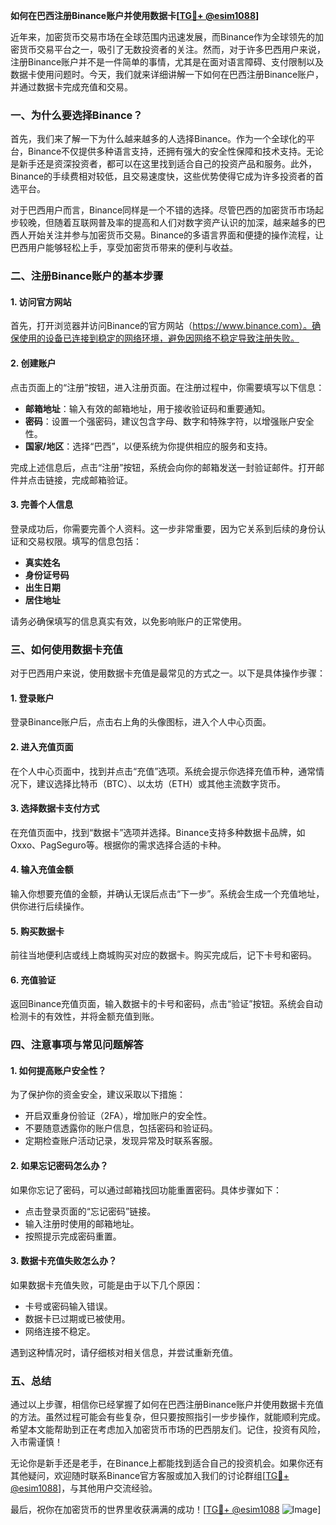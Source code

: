**如何在巴西注册Binance账户并使用数据卡[[TG💪+ @esim1088](https://t.me/s/esim1088)]**

近年来，加密货币交易市场在全球范围内迅速发展，而Binance作为全球领先的加密货币交易平台之一，吸引了无数投资者的关注。然而，对于许多巴西用户来说，注册Binance账户并不是一件简单的事情，尤其是在面对语言障碍、支付限制以及数据卡使用问题时。今天，我们就来详细讲解一下如何在巴西注册Binance账户，并通过数据卡完成充值和交易。

### 一、为什么要选择Binance？

首先，我们来了解一下为什么越来越多的人选择Binance。作为一个全球化的平台，Binance不仅提供多种语言支持，还拥有强大的安全性保障和技术支持。无论是新手还是资深投资者，都可以在这里找到适合自己的投资产品和服务。此外，Binance的手续费相对较低，且交易速度快，这些优势使得它成为许多投资者的首选平台。

对于巴西用户而言，Binance同样是一个不错的选择。尽管巴西的加密货币市场起步较晚，但随着互联网普及率的提高和人们对数字资产认识的加深，越来越多的巴西人开始关注并参与加密货币交易。Binance的多语言界面和便捷的操作流程，让巴西用户能够轻松上手，享受加密货币带来的便利与收益。

### 二、注册Binance账户的基本步骤

#### 1. 访问官方网站
首先，打开浏览器并访问Binance的官方网站（https://www.binance.com）。确保使用的设备已连接到稳定的网络环境，避免因网络不稳定导致注册失败。

#### 2. 创建账户
点击页面上的“注册”按钮，进入注册页面。在注册过程中，你需要填写以下信息：
- **邮箱地址**：输入有效的邮箱地址，用于接收验证码和重要通知。
- **密码**：设置一个强密码，建议包含字母、数字和特殊字符，以增强账户安全性。
- **国家/地区**：选择“巴西”，以便系统为你提供相应的服务和支持。

完成上述信息后，点击“注册”按钮，系统会向你的邮箱发送一封验证邮件。打开邮件并点击链接，完成邮箱验证。

#### 3. 完善个人信息
登录成功后，你需要完善个人资料。这一步非常重要，因为它关系到后续的身份认证和交易权限。填写的信息包括：
- **真实姓名**
- **身份证号码**
- **出生日期**
- **居住地址**

请务必确保填写的信息真实有效，以免影响账户的正常使用。

### 三、如何使用数据卡充值

对于巴西用户来说，使用数据卡充值是最常见的方式之一。以下是具体操作步骤：

#### 1. 登录账户
登录Binance账户后，点击右上角的头像图标，进入个人中心页面。

#### 2. 进入充值页面
在个人中心页面中，找到并点击“充值”选项。系统会提示你选择充值币种，通常情况下，建议选择比特币（BTC）、以太坊（ETH）或其他主流数字货币。

#### 3. 选择数据卡支付方式
在充值页面中，找到“数据卡”选项并选择。Binance支持多种数据卡品牌，如Oxxo、PagSeguro等。根据你的需求选择合适的卡种。

#### 4. 输入充值金额
输入你想要充值的金额，并确认无误后点击“下一步”。系统会生成一个充值地址，供你进行后续操作。

#### 5. 购买数据卡
前往当地便利店或线上商城购买对应的数据卡。购买完成后，记下卡号和密码。

#### 6. 充值验证
返回Binance充值页面，输入数据卡的卡号和密码，点击“验证”按钮。系统会自动检测卡的有效性，并将金额充值到账。

### 四、注意事项与常见问题解答

#### 1. 如何提高账户安全性？
为了保护你的资金安全，建议采取以下措施：
- 开启双重身份验证（2FA），增加账户的安全性。
- 不要随意透露你的账户信息，包括密码和验证码。
- 定期检查账户活动记录，发现异常及时联系客服。

#### 2. 如果忘记密码怎么办？
如果你忘记了密码，可以通过邮箱找回功能重置密码。具体步骤如下：
- 点击登录页面的“忘记密码”链接。
- 输入注册时使用的邮箱地址。
- 按照提示完成密码重置。

#### 3. 数据卡充值失败怎么办？
如果数据卡充值失败，可能是由于以下几个原因：
- 卡号或密码输入错误。
- 数据卡已过期或已被使用。
- 网络连接不稳定。

遇到这种情况时，请仔细核对相关信息，并尝试重新充值。

### 五、总结

通过以上步骤，相信你已经掌握了如何在巴西注册Binance账户并使用数据卡充值的方法。虽然过程可能会有些复杂，但只要按照指引一步步操作，就能顺利完成。希望本文能帮助到正在考虑加入加密货币市场的巴西朋友们。记住，投资有风险，入市需谨慎！

无论你是新手还是老手，在Binance上都能找到适合自己的投资机会。如果你还有其他疑问，欢迎随时联系Binance官方客服或加入我们的讨论群组[[TG💪+ @esim1088](https://t.me/s/esim1088)]，与其他用户交流经验。

最后，祝你在加密货币的世界里收获满满的成功！[[TG💪+ @esim1088](https://t.me/s/esim1088) ![Image](https://i.postimg.cc/4NQfJmqS/Snipaste-2025-05-13-00-14-12.png)]